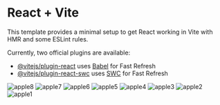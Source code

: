 # React + Vite

This template provides a minimal setup to get React working in Vite with HMR and some ESLint rules.

Currently, two official plugins are available:

- [@vitejs/plugin-react](https://github.com/vitejs/vite-plugin-react/blob/main/packages/plugin-react/README.md) uses [Babel](https://babeljs.io/) for Fast Refresh
- [@vitejs/plugin-react-swc](https://github.com/vitejs/vite-plugin-react-swc) uses [SWC](https://swc.rs/) for Fast Refresh


![apple8](https://github.com/bernard-lab/apple-website/assets/61766380/806a93b0-cd1a-47fe-b314-1cb6d6d01a0a)
![apple7](https://github.com/bernard-lab/apple-website/assets/61766380/8464fbc2-bee8-40b5-93ff-a9c587bbe71e)
![apple6](https://github.com/bernard-lab/apple-website/assets/61766380/a11afaa3-9234-4e3a-949b-2ce98e5f9329)
![apple5](https://github.com/bernard-lab/apple-website/assets/61766380/2e4dd176-3ffa-4443-b854-894832d37cb0)
![apple4](https://github.com/bernard-lab/apple-website/assets/61766380/e953373b-7e48-4f31-aab7-7c022ecab6e0)
![apple3](https://github.com/bernard-lab/apple-website/assets/61766380/9504f0f7-5807-49d0-a9b3-2cc7a16179da)
![apple2](https://github.com/bernard-lab/apple-website/assets/61766380/54281767-1511-465d-b11f-983c012b017e)
![apple1](https://github.com/bernard-lab/apple-website/assets/61766380/9109a0fb-7fe7-48ea-9686-d639ae467fb3)
